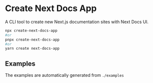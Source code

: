 # Create Next Docs App

A CLI tool to create new Next.js documentation sites with Next Docs UI.

```bash
npx create-next-docs-app
#or
pnpx create-next-docs-app
#or
yarn create next-docs-app
```

## Examples

The examples are automatically generated from `./examples`
